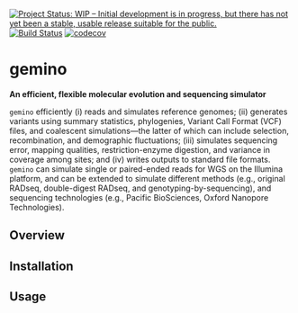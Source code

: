 
<!-- README.md is generated from README.Rmd. Please edit that file -->

[![Project Status: WIP – Initial development is in progress, but there
has not yet been a stable, usable release suitable for the
public.](http://www.repostatus.org/badges/latest/wip.svg)](http://www.repostatus.org/#wip)
[![Build
Status](https://travis-ci.org/lucasnell/gemino.svg?branch=master)](https://travis-ci.org/lucasnell/gemino)
[![codecov](https://codecov.io/gh/lucasnell/gemino/branch/master/graph/badge.svg)](https://codecov.io/gh/lucasnell/gemino)

# gemino

**An efficient, flexible molecular evolution and sequencing simulator**

`gemino` efficiently (i) reads and simulates reference genomes; (ii)
generates variants using summary statistics, phylogenies, Variant Call
Format (VCF) files, and coalescent simulations—the latter of which can
include selection, recombination, and demographic fluctuations; (iii)
simulates sequencing error, mapping qualities, restriction-enzyme
digestion, and variance in coverage among sites; and (iv) writes outputs
to standard file formats. `gemino` can simulate single or paired-ended
reads for WGS on the Illumina platform, and can be extended to simulate
different methods (e.g., original RADseq, double-digest RADseq, and
genotyping-by-sequencing), and sequencing technologies (e.g., Pacific
BioSciences, Oxford Nanopore Technologies).

## Overview

## Installation

## Usage
